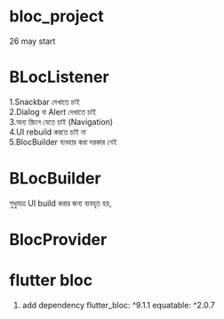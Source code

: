 # bloc_project

26 may start

# BLocListener
1.Snackbar দেখাতে চাই	
2.Dialog বা Alert দেখাতে চাই	
3.অন্য স্ক্রিনে যেতে চাই (Navigation)	
4.UI rebuild করতে চাই না	
5.BlocBuilder ব্যবহার করা দরকার নেই	

# BLocBuilder
শুধুমাত্র UI build করার জন্য ব্যবহৃত হয়, 
# BlocProvider


# flutter bloc
1. add dependency
   flutter_bloc: ^9.1.1
   equatable: ^2.0.7